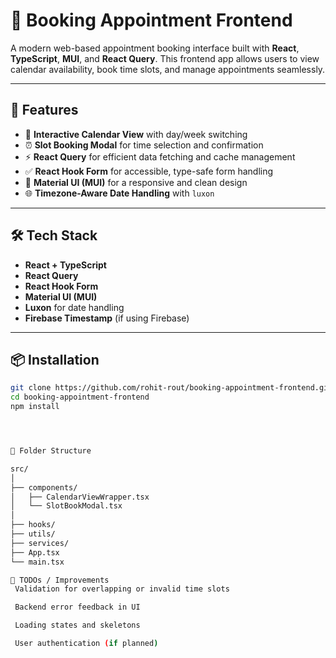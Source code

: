 # 📅 Booking Appointment Frontend

A modern web-based appointment booking interface built with **React**, **TypeScript**, **MUI**, and **React Query**. This frontend app allows users to view calendar availability, book time slots, and manage appointments seamlessly.

---

## 🚀 Features

- 📆 **Interactive Calendar View** with day/week switching
- ⏰ **Slot Booking Modal** for time selection and confirmation
- ⚡ **React Query** for efficient data fetching and cache management
- ✅ **React Hook Form** for accessible, type-safe form handling
- 🎨 **Material UI (MUI)** for a responsive and clean design
- 🌐 **Timezone-Aware Date Handling** with `luxon`

---

## 🛠️ Tech Stack

- **React + TypeScript**
- **React Query**
- **React Hook Form**
- **Material UI (MUI)**
- **Luxon** for date handling
- **Firebase Timestamp** (if using Firebase)

---

## 📦 Installation

```bash
git clone https://github.com/rohit-rout/booking-appointment-frontend.git
cd booking-appointment-frontend
npm install




📁 Folder Structure

src/
│
├── components/
│   ├── CalendarViewWrapper.tsx
│   └── SlotBookModal.tsx
│
├── hooks/
├── utils/
├── services/
├── App.tsx
└── main.tsx

🧹 TODOs / Improvements
 Validation for overlapping or invalid time slots

 Backend error feedback in UI

 Loading states and skeletons

 User authentication (if planned)
```
